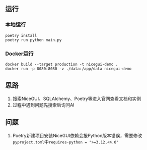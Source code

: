 ## 运行

### 本地运行
```
poetry install
poetry run python main.py
```

### Docker运行
```
docker build --target production -t nicegui-demo .
docker run -p 8080:8080 -v ./data:/app/data nicegui-demo
```

## 思路
1. 搜索NiceGUI、SQLAlchemy、Poetry等进入官网查看文档和实例
2. 过程中遇到问题先搜索后询问AI


## 问题
1. Poetry新建项目安装NiceGUI依赖会报Python版本错误，需要修改`pyproject.toml`中`requires-python = ">=3.12,<4.0"`
